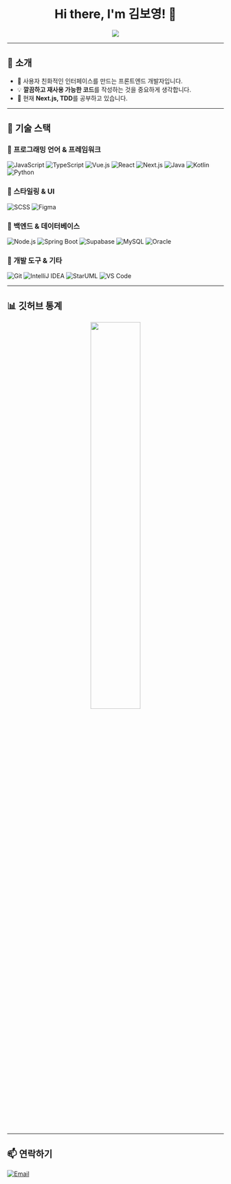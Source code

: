 <h1 align="center">Hi there, I'm 김보영! 👋</h1>

<p align="center">
  <img src="https://readme-typing-svg.herokuapp.com?size=22&duration=4000&color=00C7AC&center=true&vCenter=true&width=500&lines=Frontend+Developer;Passionate+about+UI%2FUX+Design;Loves+Clean+and+Reusable+Code" />
</p>

---

## 🌟 소개
- 🎨 사용자 친화적인 인터페이스를 만드는 프론트엔드 개발자입니다.
- 💡 **깔끔하고 재사용 가능한 코드**를 작성하는 것을 중요하게 생각합니다.
- 🌱 현재 **Next.js, TDD**를 공부하고 있습니다.

---

## 🚀 기술 스택

### 🔹 **프로그래밍 언어 & 프레임워크**
![JavaScript](https://img.shields.io/badge/-JavaScript-F7DF1E?style=flat&logo=javascript&logoColor=black)
![TypeScript](https://img.shields.io/badge/-TypeScript-3178C6?style=flat&logo=typescript&logoColor=white)
![Vue.js](https://img.shields.io/badge/-Vue.js-4FC08D?style=flat&logo=vue.js&logoColor=white)
![React](https://img.shields.io/badge/-React-61DAFB?style=flat&logo=react&logoColor=black)
![Next.js](https://img.shields.io/badge/-Next.js-000000?style=flat&logo=next.js&logoColor=white)
![Java](https://img.shields.io/badge/-Java-007396?style=flat&logo=openjdk&logoColor=white)
![Kotlin](https://img.shields.io/badge/-Kotlin-7F52FF?style=flat&logo=kotlin&logoColor=white)
![Python](https://img.shields.io/badge/-Python-3776AB?style=flat&logo=python&logoColor=white)

### 🔹 **스타일링 & UI**
![SCSS](https://img.shields.io/badge/-SCSS-CC6699?style=flat&logo=sass&logoColor=white)
![Figma](https://img.shields.io/badge/-Figma-F24E1E?style=flat&logo=figma&logoColor=white)

### 🔹 **백엔드 & 데이터베이스**
![Node.js](https://img.shields.io/badge/-Node.js-339933?style=flat&logo=node.js&logoColor=white)
![Spring Boot](https://img.shields.io/badge/-Spring%20Boot-6DB33F?style=flat&logo=spring-boot&logoColor=white)
![Supabase](https://img.shields.io/badge/-Supabase-3ECF8E?style=flat&logo=supabase&logoColor=white)
![MySQL](https://img.shields.io/badge/-MySQL-4479A1?style=flat&logo=mysql&logoColor=white)
![Oracle](https://img.shields.io/badge/-Oracle-F80000?style=flat&logo=oracle&logoColor=white)

### 🔹 **개발 도구 & 기타**
![Git](https://img.shields.io/badge/-Git-F05032?style=flat&logo=git&logoColor=white)
![IntelliJ IDEA](https://img.shields.io/badge/-IntelliJ-000000?style=flat&logo=intellij-idea&logoColor=white)
![StarUML](https://img.shields.io/badge/-StarUML-000000?style=flat&logo=uml&logoColor=white)
![VS Code](https://img.shields.io/badge/-Visual%20Studio%20Code-007ACC?style=flat&logo=visual-studio-code&logoColor=white)

---

## 📊 깃허브 통계

<p align="center">
  <img src="https://github-readme-stats.vercel.app/api?username=yourgithubusername&show_icons=true&theme=radical&hide_border=true" width="48%" />
<!--   <img src="https://github-readme-streak-stats.herokuapp.com/?user=yourgithubusername&theme=radical&hide_border=true" width="48%" /> -->
</p>

---

## 📫 연락하기
[![Email](https://img.shields.io/badge/-Email-D14836?style=flat&logo=gmail&logoColor=white)](mailto:qhdud20@naver.com)
